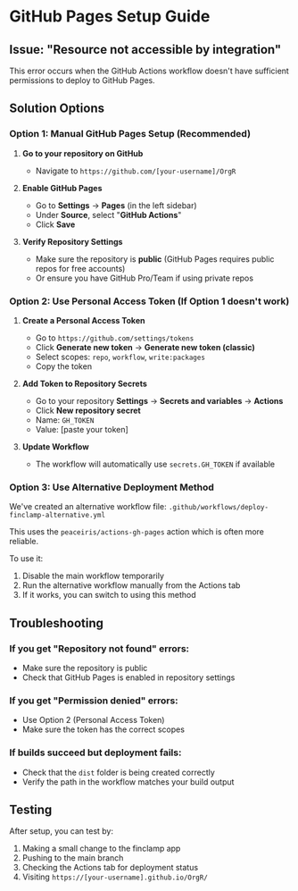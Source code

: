 # GitHub Pages Setup Guide

## Issue: "Resource not accessible by integration"

This error occurs when the GitHub Actions workflow doesn't have sufficient permissions to deploy to GitHub Pages.

## Solution Options

### Option 1: Manual GitHub Pages Setup (Recommended)

1. **Go to your repository on GitHub**
   - Navigate to `https://github.com/[your-username]/OrgR`

2. **Enable GitHub Pages**
   - Go to **Settings** → **Pages** (in the left sidebar)
   - Under **Source**, select "**GitHub Actions**"
   - Click **Save**

3. **Verify Repository Settings**
   - Make sure the repository is **public** (GitHub Pages requires public repos for free accounts)
   - Or ensure you have GitHub Pro/Team if using private repos

### Option 2: Use Personal Access Token (If Option 1 doesn't work)

1. **Create a Personal Access Token**
   - Go to `https://github.com/settings/tokens`
   - Click **Generate new token** → **Generate new token (classic)**
   - Select scopes: `repo`, `workflow`, `write:packages`
   - Copy the token

2. **Add Token to Repository Secrets**
   - Go to your repository **Settings** → **Secrets and variables** → **Actions**
   - Click **New repository secret**
   - Name: `GH_TOKEN`
   - Value: [paste your token]

3. **Update Workflow**
   - The workflow will automatically use `secrets.GH_TOKEN` if available

### Option 3: Use Alternative Deployment Method

We've created an alternative workflow file: `.github/workflows/deploy-finclamp-alternative.yml`

This uses the `peaceiris/actions-gh-pages` action which is often more reliable.

To use it:
1. Disable the main workflow temporarily
2. Run the alternative workflow manually from the Actions tab
3. If it works, you can switch to using this method

## Troubleshooting

### If you get "Repository not found" errors:
- Make sure the repository is public
- Check that GitHub Pages is enabled in repository settings

### If you get "Permission denied" errors:
- Use Option 2 (Personal Access Token)
- Make sure the token has the correct scopes

### If builds succeed but deployment fails:
- Check that the `dist` folder is being created correctly
- Verify the path in the workflow matches your build output

## Testing

After setup, you can test by:
1. Making a small change to the finclamp app
2. Pushing to the main branch
3. Checking the Actions tab for deployment status
4. Visiting `https://[your-username].github.io/OrgR/`
